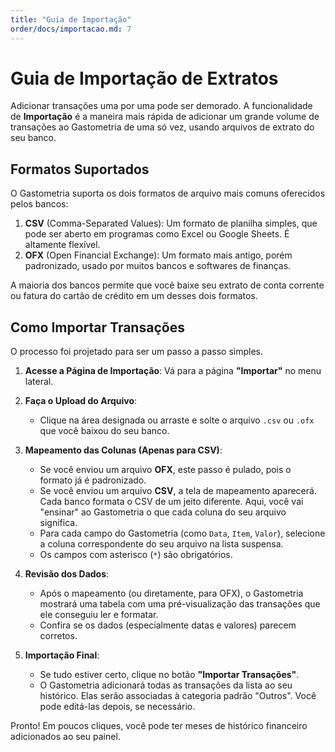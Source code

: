```yaml
---
title: "Guia de Importação"
order/docs/importacao.md: 7
---
```


# Guia de Importação de Extratos

Adicionar transações uma por uma pode ser demorado. A funcionalidade de **Importação** é a maneira mais rápida de adicionar um grande volume de transações ao Gastometria de uma só vez, usando arquivos de extrato do seu banco.

## Formatos Suportados

O Gastometria suporta os dois formatos de arquivo mais comuns oferecidos pelos bancos:

1.  **CSV** (Comma-Separated Values): Um formato de planilha simples, que pode ser aberto em programas como Excel ou Google Sheets. É altamente flexível.
2.  **OFX** (Open Financial Exchange): Um formato mais antigo, porém padronizado, usado por muitos bancos e softwares de finanças.

A maioria dos bancos permite que você baixe seu extrato de conta corrente ou fatura do cartão de crédito em um desses dois formatos.

## Como Importar Transações

O processo foi projetado para ser um passo a passo simples.

1.  **Acesse a Página de Importação**: Vá para a página **"Importar"** no menu lateral.

2.  **Faça o Upload do Arquivo**:
    -   Clique na área designada ou arraste e solte o arquivo `.csv` ou `.ofx` que você baixou do seu banco.

3.  **Mapeamento das Colunas (Apenas para CSV)**:
    -   Se você enviou um arquivo **OFX**, este passo é pulado, pois o formato já é padronizado.
    -   Se você enviou um arquivo **CSV**, a tela de mapeamento aparecerá. Cada banco formata o CSV de um jeito diferente. Aqui, você vai "ensinar" ao Gastometria o que cada coluna do seu arquivo significa.
    -   Para cada campo do Gastometria (como `Data`, `Item`, `Valor`), selecione a coluna correspondente do seu arquivo na lista suspensa.
    -   Os campos com asterisco (`*`) são obrigatórios.

4.  **Revisão dos Dados**:
    -   Após o mapeamento (ou diretamente, para OFX), o Gastometria mostrará uma tabela com uma pré-visualização das transações que ele conseguiu ler e formatar.
    -   Confira se os dados (especialmente datas e valores) parecem corretos.

5.  **Importação Final**:
    -   Se tudo estiver certo, clique no botão **"Importar Transações"**.
    -   O Gastometria adicionará todas as transações da lista ao seu histórico. Elas serão associadas à categoria padrão "Outros". Você pode editá-las depois, se necessário.

Pronto! Em poucos cliques, você pode ter meses de histórico financeiro adicionados ao seu painel.
